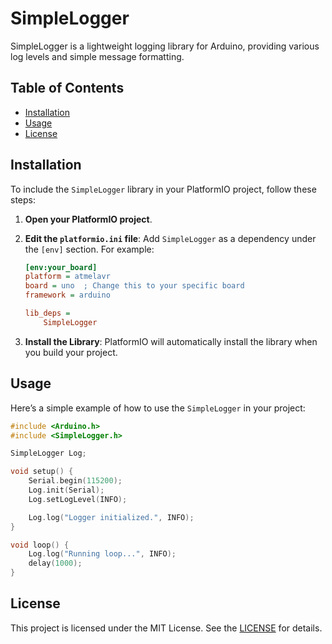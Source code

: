 # SimpleLogger

SimpleLogger is a lightweight logging library for Arduino, providing various log levels and simple message formatting.

## Table of Contents

- [Installation](#installation)
- [Usage](#usage)
- [License](#license)

## Installation

To include the `SimpleLogger` library in your PlatformIO project, follow these steps:

1. **Open your PlatformIO project**.

2. **Edit the `platformio.ini` file**: Add `SimpleLogger` as a dependency under the `[env]` section. For example:

   ```ini
   [env:your_board]
   platform = atmelavr
   board = uno  ; Change this to your specific board
   framework = arduino

   lib_deps =
       SimpleLogger
   ```

3. **Install the Library**: PlatformIO will automatically install the library when you build your project.

## Usage

Here’s a simple example of how to use the `SimpleLogger` in your project:

```cpp
#include <Arduino.h>
#include <SimpleLogger.h>

SimpleLogger Log;

void setup() {
    Serial.begin(115200);
    Log.init(Serial);
    Log.setLogLevel(INFO);

    Log.log("Logger initialized.", INFO);
}

void loop() {
    Log.log("Running loop...", INFO);
    delay(1000);
}
```

## License

This project is licensed under the MIT License. See the [LICENSE](https://opensource.org/licenses/MIT) for details.
